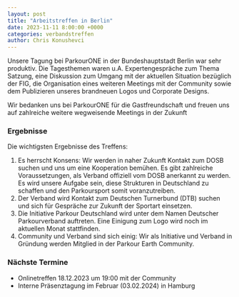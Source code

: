 ```yaml
---
layout: post
title: "Arbeitstreffen in Berlin"
date: 2023-11-11 8:00:00 +0000
categories: verbandstreffen
author: Chris Konushevci 
---
```

Unsere Tagung bei ParkourONE in der Bundeshauptstadt Berlin war sehr produktiv. Die Tagesthemen waren u.A. Expertengespräche zum Thema Satzung, eine Diskussion zum Umgang mit der aktuellen Situation bezüglich der FIG, die Organisation eines weiteren Meetings mit der Community sowie dem Publizieren unseres brandneuen Logos und Corporate Designs. 

Wir bedanken uns bei ParkourONE für die Gastfreundschaft und freuen uns auf zahlreiche weitere wegweisende Meetings in der
Zukunft

### Ergebnisse

Die wichtigsten Ergebnisse des Treffens:

1. Es herrscht Konsens: Wir werden in naher Zukunft Kontakt zum DOSB suchen und uns um eine Kooperation bemühen. Es gibt zahlreiche Voraussetzungen, als Verband offiziell vom DOSB anerkannt zu werden. Es wird unsere Aufgabe sein, diese Strukturen in Deutschland zu schaffen und den Parkoursport somit
voranzutreiben.
2. Der Verband wird Kontakt zum Deutschen Turnerbund (DTB) suchen und sich für Gespräche zur Zukunft der Sportart einsetzen.
3. Die Initiative Parkour Deutschland wird unter dem Namen Deutscher Parkourverband auftreten. Eine Einigung zum Logo wird noch im aktuellen Monat stattfinden.
4. Community und Verband sind sich einig: Wir als Initiative und Verband in Gründung werden Mitglied in der Parkour Earth Community.

### Nächste Termine

- Onlinetreffen 18.12.2023 um 19:00 mit der Community
- Interne Präsenztagung im Februar (03.02.2024) in Hamburg
